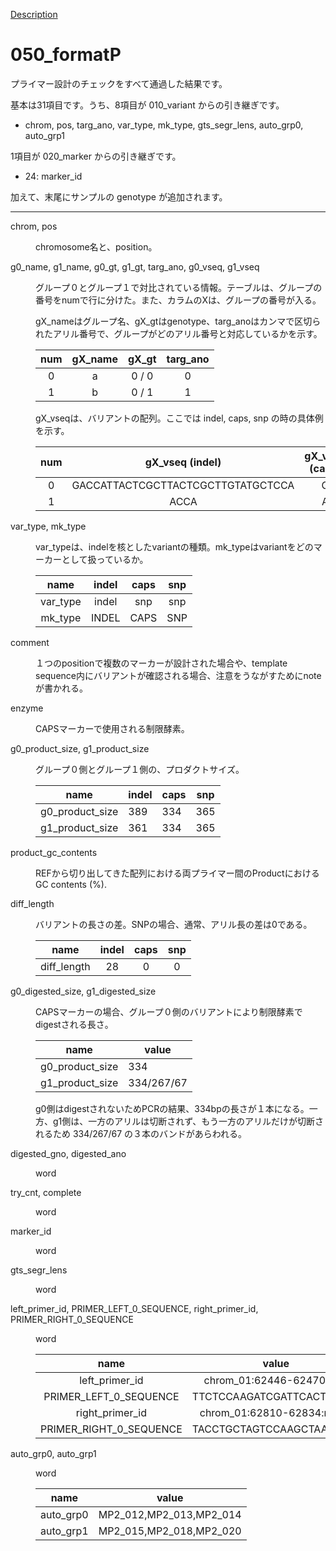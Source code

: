 [Description](DESCRIPTION.md)

# 050_formatP

プライマー設計のチェックをすべて通過した結果です。

基本は31項目です。うち、8項目が 010_variant からの引き継ぎです。

- chrom, pos, targ\_ano, var\_type, mk\_type, gts\_segr\_lens, auto\_grp0, auto\_grp1

1項目が 020\_marker からの引き継ぎです。

- 24: marker\_id

加えて、末尾にサンプルの genotype が追加されます。

---

<dl>
<dt>
chrom, pos
</dt>
<dd>
<p><p>
chromosome名と、position。
</p>
</dd>
</dl>


<dl>
<dt>
g0_name, g1_name, g0_gt, g1_gt, targ_ano, g0_vseq, g1_vseq
</dt>
<dd>
<p><p>
グループ０とグループ１で対比されている情報。テーブルは、グループの番号をnumで行に分けた。また、カラムのXは、グループの番号が入る。
</p>
<p>
gX_nameはグループ名、gX_gtはgenotype、targ_anoはカンマで区切られたアリル番号で、グループがどのアリル番号と対応しているかを示す。
</p>

|num|gX_name|gX_gt|targ_ano|
|:---:|:---:|:---:|:---:|
| 0 |a|0 / 0|0|
| 1 |b|0 / 1| 1|

<p>
gX_vseqは、バリアントの配列。ここでは indel, caps, snp の時の具体例を示す。
</p>

|num|gX_vseq (indel)|gX_vseq (caps)|gX_vseq (snp)|
|:---:|:---:|:---:|:---:|
| 0 |GACCATTACTCGCTTACTCGCTTGTATGCTCCA |G|G
| 1 |ACCA|A|T

</dd>
</dl>


<dl>
<dt>
var_type, mk_type
</dt>
<dd>
<p><p>
var_typeは、indelを核としたvariantの種類。mk_typeはvariantをどのマーカーとして扱っているか。
</p>

|name|indel|caps|snp|
|:---:|:---:|:---:|:---:|
| var_type |indel|snp|snp|
| mk_type |INDEL|CAPS|SNP|

</dd>
</dl>


<dl>
<dt>
comment
</dt>
<dd>
<p><p>
１つのpositionで複数のマーカーが設計された場合や、template sequence内にバリアントが確認される場合、注意をうながすためにnoteが書かれる。
</p>

</dd>
</dl>

<dl>
<dt>
enzyme
</dt>
<dd>
<p>
<p>
CAPSマーカーで使用される制限酵素。
</p>

</dd>
</dl>

<dl>
<dt>
g0_product_size, g1_product_size
</dt>
<dd>
<p><p>
グループ０側とグループ１側の、プロダクトサイズ。
</p>

name|indel|caps|snp
---|---|---|---
g0_product_size |389|334|365
g1_product_size |361|334|365


</dd>
</dl>

<dl>
<dt>
product_gc_contents
</dt>
<dd>
<p><p>
REFから切り出してきた配列における両プライマー間のProductにおけるGC contents (%).
</p>

</dd>
</dl>

<dl>
<dt>
diff_length
</dt>
<dd>
<p><p>
バリアントの長さの差。SNPの場合、通常、アリル長の差は0である。
</p>

name|indel|caps|snp
---|:---:|:---:|:---:|
diff_length|28|0|0


</dd>
</dl>

<dl>
<dt>
g0_digested_size, g1_digested_size

</dt>
<dd>
<p><p>
CAPSマーカーの場合、グループ０側のバリアントにより制限酵素でdigestされる長さ。
</p>

name|value|
---|---|
g0_product_size |334
g1_product_size |334/267/67

<p>
g0側はdigestされないためPCRの結果、334bpの長さが１本になる。一方、g1側は、一方のアリルは切断されず、もう一方のアリルだけが切断されるため 334/267/67 の３本のバンドがあらわれる。
</p>

</dd>
</dl>

<dl>
<dt>
digested_gno, digested_ano
</dt>
<dd>
<p>word</p>

</dd>
</dl>


<dl>
<dt>
try_cnt, complete
</dt>
<dd>
<p>word</p>

</dd>
</dl>

<dl>
<dt>
marker_id
</dt>
<dd>
<p><p>
word
</p>

</dd>
</dl>

<dl>
<dt>
gts_segr_lens
</dt>
<dd>
<p><p>
word
</p>

</dd>
</dl>

<dl>
<dt>
left_primer_id, PRIMER_LEFT_0_SEQUENCE, right_primer_id, PRIMER_RIGHT_0_SEQUENCE
</dt>
<dd>
<p><p>
word
</p>

name|value
:---:|:---:
left_primer_id |chrom_01:62446-62470:plus
PRIMER_LEFT_0_SEQUENCE|TTCTCCAAGATCGATTCACTCTGTT
right_primer_id |chrom_01:62810-62834:minus
PRIMER_RIGHT_0_SEQUENCE |TACCTGCTAGTCCAAGCTAATTTGT

</dd>
</dl>

<dl>
<dt>
auto_grp0, auto_grp1
</dt>
<dd>
<p><p>
word
</p>


name|value|
---|---|
auto_grp0 |MP2_012,MP2_013,MP2_014
auto_grp1 |MP2_015,MP2_018,MP2_020

</dd>
</dl>




